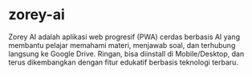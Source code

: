 # zorey-ai
Zorey AI adalah aplikasi web progresif (PWA) cerdas berbasis AI yang membantu pelajar memahami materi, menjawab soal, dan terhubung langsung ke Google Drive. Ringan, bisa diinstall di Mobile/Desktop, dan terus dikembangkan dengan fitur edukatif berbasis teknologi terbaru.
